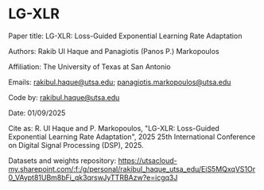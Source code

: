 # LG-XLR

Paper title: LG-XLR: Loss-Guided Exponential Learning Rate Adaptation

Authors: Rakib Ul Haque and Panagiotis (Panos P.) Markopoulos

Affiliation: The University of Texas at San Antonio

Emails: rakibul.haque@utsa.edu; panagiotis.markopoulos@utsa.edu

Code by: rakibul.haque@utsa.edu

Date: 01/09/2025

Cite as: R. Ul Haque and P. Markopoulos, "LG-XLR: Loss-Guided Exponential Learning Rate Adaptation", 2025 25th International Conference on Digital Signal Processing (DSP), 2025.

Datasets and weights repository: https://utsacloud-my.sharepoint.com/:f:/g/personal/rakibul_haque_utsa_edu/EiS5MQxqVS1Or0_VAypt81UBm8bFi_qk3qrswJyTTRBAzw?e=icgq3J
